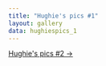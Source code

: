 ```yaml
---
title: "Hughie's pics #1"
layout: gallery
data: hughiespics_1
---
```


[Hughie's pics #2 ->](/pages/hughiespics_2.html)
